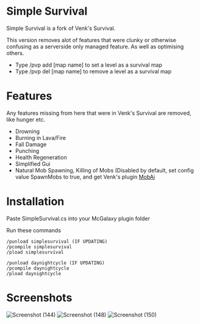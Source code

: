 # Simple Survival
Simple Survival is a fork of Venk's Survival.

This version removes alot of features that were clunky or otherwise confusing as a serverside only managed feature. As well as optimising others.

+ Type /pvp add [map name] to set a level as a survival map
+ Type /pvp del [map name] to remove a level as a survival map
# Features
Any features missing from here that were in Venk's Survival are removed, like hunger etc.
+ Drowning
+ Burning in Lava/Fire
+ Fall Damage
+ Punching
+ Health Regeneration
+ Simplified Gui
+ Natural Mob Spawning, Killing of Mobs (Disabled by default, set config value SpawnMobs to true, and get Venk's plugin [MobAi](https://github.com/ddinan/classicube-stuff/blob/master/MCGalaxy/Plugins/MobAI.cs)

# Installation
Paste SimpleSurvival.cs into your McGalaxy plugin folder

Run these commands
```
/punload simplesurvival (IF UPDATING)
/pcompile simplesurvival
/pload simplesurvival
```
```
/punload daynightcycle (IF UPDATING)
/pcompile daynightcycle
/pload daynightcycle
```

# Screenshots
![Screenshot (144)](https://github.com/morgana-x/Classicube-Simple-Survival/assets/89588301/25d7a9c0-d94e-4df4-b171-40d657e46a09)
![Screenshot (148)](https://github.com/morgana-x/Classicube-Simple-Survival/assets/89588301/6a6b0bd9-6bca-4fce-9445-f0e4b72987f2)
![Screenshot (150)](https://github.com/morgana-x/Classicube-Simple-Survival/assets/89588301/30217033-16dd-450f-8dd1-32f7621a241e)
